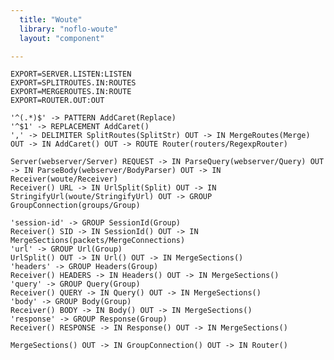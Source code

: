 ```yaml
---
  title: "Woute"
  library: "noflo-woute"
  layout: "component"

---
```


    EXPORT=SERVER.LISTEN:LISTEN
    EXPORT=SPLITROUTES.IN:ROUTES
    EXPORT=MERGEROUTES.IN:ROUTE
    EXPORT=ROUTER.OUT:OUT
    
    '^(.*)$' -> PATTERN AddCaret(Replace)
    '^$1' -> REPLACEMENT AddCaret()
    ',' -> DELIMITER SplitRoutes(SplitStr) OUT -> IN MergeRoutes(Merge) OUT -> IN AddCaret() OUT -> ROUTE Router(routers/RegexpRouter)
    
    Server(webserver/Server) REQUEST -> IN ParseQuery(webserver/Query) OUT -> IN ParseBody(webserver/BodyParser) OUT -> IN Receiver(woute/Receiver)
    Receiver() URL -> IN UrlSplit(Split) OUT -> IN StringifyUrl(woute/StringifyUrl) OUT -> GROUP GroupConnection(groups/Group)
    
    'session-id' -> GROUP SessionId(Group)
    Receiver() SID -> IN SessionId() OUT -> IN MergeSections(packets/MergeConnections)
    'url' -> GROUP Url(Group)
    UrlSplit() OUT -> IN Url() OUT -> IN MergeSections()
    'headers' -> GROUP Headers(Group)
    Receiver() HEADERS -> IN Headers() OUT -> IN MergeSections()
    'query' -> GROUP Query(Group)
    Receiver() QUERY -> IN Query() OUT -> IN MergeSections()
    'body' -> GROUP Body(Group)
    Receiver() BODY -> IN Body() OUT -> IN MergeSections()
    'response' -> GROUP Response(Group)
    Receiver() RESPONSE -> IN Response() OUT -> IN MergeSections()
    
    MergeSections() OUT -> IN GroupConnection() OUT -> IN Router()
    
